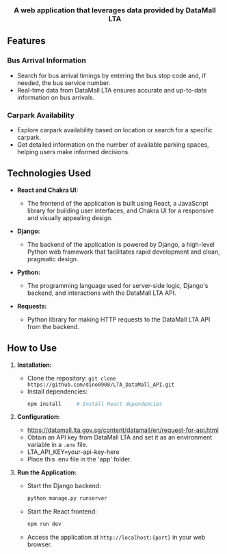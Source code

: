 <h3 align="center">A web application that leverages data provided by DataMall LTA</h3>

<h2>Features</h2>
<h3 align="left">Bus Arrival Information</h3>
<p align="left">
  <ul>
    <li>Search for bus arrival timings by entering the bus stop code and, if needed, the bus service number.</li>
    <li>Real-time data from DataMall LTA ensures accurate and up-to-date information on bus arrivals.</li>
  </ul>
</p>
<h3 align="left">Carpark Availability</h3>
<p align="left">
  <ul>
    <li>Explore carpark availability based on location or search for a specific carpark.</li>
    <li>Get detailed information on the number of available parking spaces, helping users make informed decisions.</li>
  </ul>
</p>

## Technologies Used

- **React and Chakra UI:**
  - The frontend of the application is built using React, a JavaScript library for building user interfaces, and Chakra UI for a responsive and visually appealing design.

- **Django:**
  - The backend of the application is powered by Django, a high-level Python web framework that facilitates rapid development and clean, pragmatic design.

- **Python:** 
  - The programming language used for server-side logic, Django's backend, and interactions with the DataMall LTA API.

- **Requests:** 
  - Python library for making HTTP requests to the DataMall LTA API from the backend.

## How to Use

1. **Installation:**
   - Clone the repository: `git clone https://github.com/dino0908/LTA_DataMall_API.git`
   - Install dependencies:
     ```bash
     npm install     # Install React dependencies
     ```

2. **Configuration:**
   - https://datamall.lta.gov.sg/content/datamall/en/request-for-api.html
   - Obtain an API key from DataMall LTA and set it as an environment variable in a `.env` file. 
   - LTA_API_KEY=your-api-key-here
   - Place this .env file in the 'app' folder.

4. **Run the Application:**
   - Start the Django backend:
     ```bash
     python manage.py runserver
     ```
   - Start the React frontend:
     ```bash
     npm run dev
     ```
   - Access the application at `http://localhost:{port}` in your web browser.



